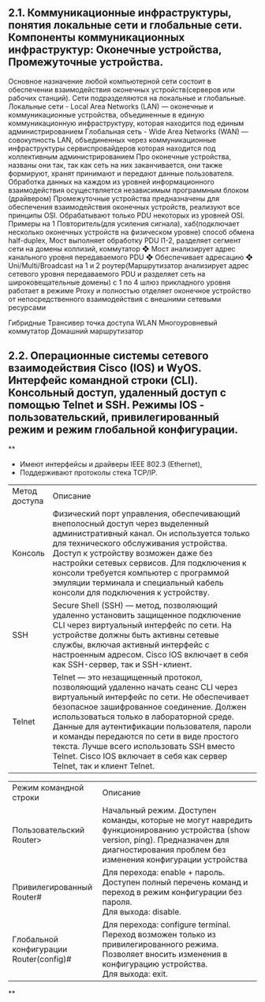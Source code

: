 ## 2.1. Коммуникационные инфраструктуры, понятия локальные сети и глобальные сети. Компоненты коммуникационных инфраструктур: Оконечные устройства, Промежуточные устройства.

Основное назначение любой компьютерной сети состоит в обеспечении взаимодействия оконечных устройств(серверов или рабочих станций). Сети подразделяются на локальные и глобальные. 
Локальные сети - Local Area Networks (LAN) — оконечные и коммуникационные устройства, объединенные в единую коммуникационную инфраструктуру, которая находится под единым администрированием
Глобальная сеть - Wide Area Networks (WAN) — совокупность LAN, объединенных через коммуникационные инфраструктуры сервиспровайдеров которая находится под коллективным администрированием
Про оконечные устройства, названы они так, так как сеть на них заканчивается, они также формируют, хранят принимают и передают данные пользователя.  Обработка данных на каждом из уровней информационного взаимодействия осуществляется независимым программным блоком (драйвером)
Промежуточные устройства предназначены для обеспечения взаимодействия оконечных устройств, реализуют все принципы OSI. 
Обрабатывают только PDU некоторых из уровней OSI. Примеры 
на 1 Повторитель(для усиления сигнала), хаб(подключает несколько оконечных устройств на физическом уровне) способ обмена half-duplex, 
Мост 
	выполняет обработку PDU l1-2, разделяет сегмент сети на домены коллизий, коммутатор 
	❖ Мост анализирует адрес канального уровня передаваемого PDU ❖ Обеспечивает адресацию ❖ Uni/Multi/Broadcast
на 1 и 2 роутер(Маршрутизатор анализирует адрес сетевого уровня передаваемого PDU и разделяет сеть на широковещательные домены)
с 1 по 4  шлюз прикладного уровня работает в режиме Proxy и полностью отделяет оконечное устройство  от непосредственного взаимодействия с внешними сетевыми ресурсами

Гибридные 
	Трансивер
	точка доступа WLAN
	Многоуровневый коммутатор 
	Домашний маршрутизатор 


## 2.2. Операционные системы сетевого взаимодействия Cisco (IOS) и WyOS. Интерфейс командной строки (CLI). Консольный доступ, удаленный доступ с помощью Telnet и SSH. Режимы IOS - пользовательский, привилегированный режим и режим глобальной конфигурации.

**
- Имеют интерфейсы и драйверы IEEE 802.3 (Ethernet),
- Поддерживают протоколы стека TCP/IP.

|   |   |
|---|---|
|Метод  <br>доступа|Описание|
|Консоль|Физический порт управления, обеспечивающий внеполосный доступ через выделенный административный канал. Он используется только для технического обслуживания устройства. Доступ к устройству возможен даже без настройки сетевых сервисов. Для подключения к консоли требуется компьютер с программой эмуляции терминала и специальный кабель консоли для подключения к устройству.|
|SSH|Secure Shell (SSH) — метод, позволяющий удаленно установить защищенное подключение CLI через виртуальный интерфейс по сети. На устройстве должны быть активны сетевые службы, включая активный интерфейс с настроенным адресом. Cisco IOS включает в себя как SSH-сервер, так и SSH-клиент.|
|Telnet|Telnet — это незащищенный протокол, позволяющий удаленно начать сеанс CLI через виртуальный интерфейс по сети. Не обеспечивает безопасное зашифрованное соединение. Должен использоваться только в лабораторной среде. Данные для аутентификации пользователя, пароли и команды передаются по сети в виде простого текста. Лучше всего использовать SSH вместо Telnet. Cisco IOS включает в себя как сервер Telnet, так и клиент Telnet.|

|   |   |
|---|---|
|Режим командной строки|Описание|
|Пользовательский  <br>Router>|Начальный режим. Доступен команды, которые не могут навредить функционированию устройства (show version, ping). Предназначен для диагностирования проблем без изменения конфигурации устройства|
|Привилегированный  <br>Router#|Для перехода: enable + пароль.  <br>Доступен полный перечень команд и  <br>переход в режим конфигурации без пароля.  <br>Для выхода: disable.|
|Глобальной конфигурации  <br>Router(config)#|Для перехода: configure terminal. Переход возможен только из привилегированного режима.  <br>Позволяет вносить изменения в конфигурацию устройства.  <br>Для выхода: exit.|

  
**